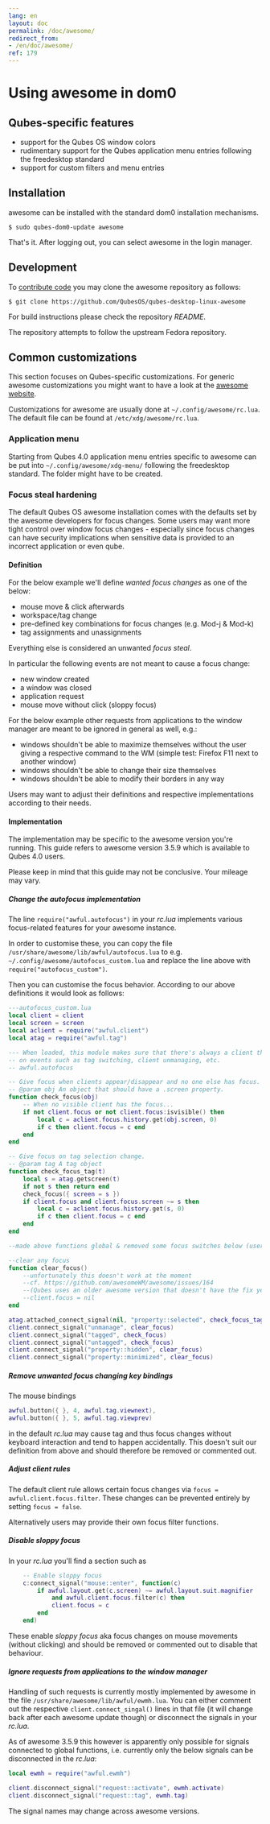```yaml
---
lang: en
layout: doc
permalink: /doc/awesome/
redirect_from:
- /en/doc/awesome/
ref: 179
---
```


# Using awesome in dom0

## Qubes-specific features

* support for the Qubes OS window colors
* rudimentary support for the Qubes application menu entries following the freedesktop standard
* support for custom filters and menu entries

## Installation

awesome can be installed with the standard dom0 installation mechanisms.

```shell_session
$ sudo qubes-dom0-update awesome
```

That's it. After logging out, you can select awesome in the login manager.

## Development

To [contribute code](/doc/contributing/) you may clone the awesome repository as follows:

```shell_session
$ git clone https://github.com/QubesOS/qubes-desktop-linux-awesome
```

For build instructions please check the repository _README_.

The repository attempts to follow the upstream Fedora repository.

## Common customizations

This section focuses on Qubes-specific customizations. For generic awesome customizations you might want to have a look at the [awesome website](https://awesomewm.org).

Customizations for awesome are usually done at `~/.config/awesome/rc.lua`. The default file can be found at `/etc/xdg/awesome/rc.lua`.

### Application menu

Starting from Qubes 4.0 application menu entries specific to awesome can be put into `~/.config/awesome/xdg-menu/` following the freedesktop standard. The folder might have to be created.

### Focus steal hardening

The default Qubes OS awesome installation comes with the defaults set by the awesome developers for focus changes. Some users may want more tight control over window focus changes - especially since focus changes can have security implications when sensitive data is provided to an incorrect application or even qube.

#### Definition

For the below example we'll define _wanted focus changes_ as one of the below:

* mouse move & click afterwards
* workspace/tag change
* pre-defined key combinations for focus changes (e.g. Mod-j & Mod-k)
* tag assignments and unassignments

Everything else is considered an unwanted _focus steal_.

In particular the following events are not meant to cause a focus change:

* new window created
* a window was closed
* application request
* mouse move without click (sloppy focus)

For the below example other requests from applications to the window manager are meant to be ignored in general as well, e.g.:

* windows shouldn't be able to maximize themselves without the user giving a respective command to the WM (simple test: Firefox F11 next to another window)
* windows shouldn't be able to change their size themselves
* windows shouldn't be able to modify their borders in any way

Users may want to adjust their definitions and respective implementations according to their needs.

#### Implementation

The implementation may be specific to the awesome version you're running. This guide refers to awesome version 3.5.9 which is available to Qubes 4.0 users.

Please keep in mind that this guide may not be conclusive. Your mileage may vary.

##### Change the autofocus implementation

The line `require("awful.autofocus")` in your _rc.lua_ implements various focus-related features for your awesome instance.

In order to customise these, you can copy the file `/usr/share/awesome/lib/awful/autofocus.lua` to e.g. `~/.config/awesome/autofocus_custom.lua` and replace the line above with `require("autofocus_custom")`.

Then you can customise the focus behavior. According to our above definitions it would look as follows:

```lua
---autofocus_custom.lua
local client = client
local screen = screen
local aclient = require("awful.client")
local atag = require("awful.tag")

--- When loaded, this module makes sure that there's always a client that will have focus
-- on events such as tag switching, client unmanaging, etc.
-- awful.autofocus

-- Give focus when clients appear/disappear and no one else has focus.
-- @param obj An object that should have a .screen property.
function check_focus(obj)
    -- When no visible client has the focus...
    if not client.focus or not client.focus:isvisible() then
        local c = aclient.focus.history.get(obj.screen, 0)
        if c then client.focus = c end
    end
end

-- Give focus on tag selection change.
-- @param tag A tag object
function check_focus_tag(t)
    local s = atag.getscreen(t)
    if not s then return end
    check_focus({ screen = s })
    if client.focus and client.focus.screen ~= s then
        local c = aclient.focus.history.get(s, 0)
        if c then client.focus = c end
    end
end

--made above functions global & removed some focus switches below (user interaction required instead)

--clear any focus
function clear_focus()
    --unfortunately this doesn't work at the moment
    --cf. https://github.com/awesomeWM/awesome/issues/164
    --(Qubes uses an older awesome version that doesn't have the fix yet)
    --client.focus = nil
end

atag.attached_connect_signal(nil, "property::selected", check_focus_tag)
client.connect_signal("unmanage", clear_focus)
client.connect_signal("tagged", check_focus)
client.connect_signal("untagged", check_focus)
client.connect_signal("property::hidden", clear_focus)
client.connect_signal("property::minimized", clear_focus)
```

##### Remove unwanted focus changing key bindings

The mouse bindings

```lua
awful.button({ }, 4, awful.tag.viewnext),
awful.button({ }, 5, awful.tag.viewprev)
```

in the default _rc.lua_ may cause tag and thus focus changes without keyboard interaction and tend to happen accidentally. This doesn't suit our definition from above and should therefore be removed or commented out.

##### Adjust client rules

The default client rule allows certain focus changes via `focus = awful.client.focus.filter`. These changes can be prevented entirely by setting `focus = false`.

Alternatively users may provide their own focus filter functions.

##### Disable sloppy focus

In your _rc.lua_ you'll find a section such as

```lua
    -- Enable sloppy focus
    c:connect_signal("mouse::enter", function(c)
        if awful.layout.get(c.screen) ~= awful.layout.suit.magnifier
            and awful.client.focus.filter(c) then
            client.focus = c
        end
    end)
```

These enable _sloppy focus_ aka focus changes on mouse movements (without clicking) and should be removed or commented out to disable that behaviour.

##### Ignore requests from applications to the window manager

Handling of such requests is currently mostly implemented by awesome in the file `/usr/share/awesome/lib/awful/ewmh.lua`. You can either comment out the respective `client.connect_singal()` lines in that file (it will change back after each awesome update though) or disconnect the signals in your _rc.lua_.

As of awesome 3.5.9 this however is apparently only possible for signals connected to global functions, i.e. currently only the below signals can be disconnected in the _rc.lua_:

```lua
local ewmh = require("awful.ewmh")

client.disconnect_signal("request::activate", ewmh.activate)
client.disconnect_signal("request::tag", ewmh.tag)
```

The signal names may change across awesome versions.
